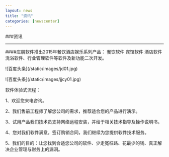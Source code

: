 ```yaml
---
layout: news
title: "资讯"
categories: [newscenter]
---
```

###资讯

<hr/>
####庄朋软件推出2015年餐饮酒店娱乐系列产品： 餐饮软件  宾馆软件  酒店软件   洗浴软件、行业管理软件等软件及新功能二次开发。
<p>
![百度头条](/static/images/jd01.jpg)
<p>
<p>
![百度头条](/static/images/jjcy01.jpg)
<p>
软件体验式流程：
<p>
1、欢迎您来电咨询。
<p>
2、我们售前工程师了解您公司的需求，推荐适合您的产品进行演示。
<p>
3、试用产品我们技术员支持网络远程安装，并给于相关技术指导及操作说明书。
<p>
4、您对我们软件满意，签订购销合同，我们继续为您提供软件技术服务。
<p>
5、我们的目的：让您找到合适您公司的软件、少走冤枉路、花最少的钱、真正解决企业管理与财务上的漏洞。
<p>